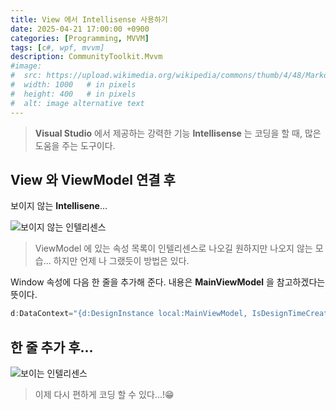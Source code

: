 ```yaml
---
title: View 에서 Intellisense 사용하기
date: 2025-04-21 17:00:00 +0900
categories: [Programming, MVVM]
tags: [c#, wpf, mvvm]
description: CommunityToolkit.Mvvm
#image:
#  src: https://upload.wikimedia.org/wikipedia/commons/thumb/4/48/Markdown-mark.svg/1200px-Markdown-mark.svg.png
#  width: 1000   # in pixels
#  height: 400   # in pixels
#  alt: image alternative text
---
```


> **Visual Studio** 에서 제공하는 강력한 기능 **Intellisense** 는 코딩을 할 때, 많은 도움을 주는 도구이다.

## View 와 ViewModel 연결 후
보이지 않는 **Intellisene**...

![보이지 않는 인텔리센스](https://i.ibb.co/1tPskpdc/image.png)

> ViewModel 에 있는 속성 목록이 인텔리센스로 나오길 원하지만 나오지 않는 모습...
> 하지만 언제 나 그랬듯이 방법은 있다.

Window 속성에 다음 한 줄을 추가해 준다.
내용은 **MainViewModel** 을 참고하겠다는 뜻이다.
```cs
d:DataContext="{d:DesignInstance local:MainViewModel, IsDesignTimeCreatable=True}"
```

## 한 줄 추가 후...
![보이는 인텔리센스](https://i.ibb.co/XxP7pR8R/image.png)

> 이제 다시 편하게 코딩 할 수 있다...!😁